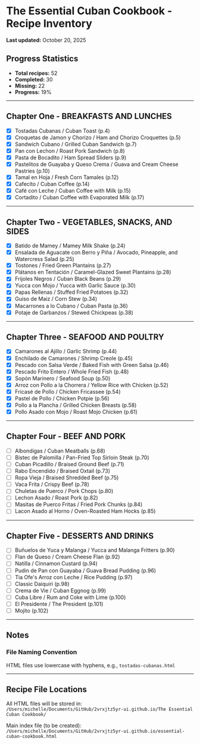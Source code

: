 # The Essential Cuban Cookbook - Recipe Inventory

**Last updated:** October 20, 2025

## Progress Statistics
- **Total recipes:** 52
- **Completed:** 30
- **Missing:** 22
- **Progress:** 19%

---

## Chapter One - BREAKFASTS AND LUNCHES

- [x] Tostadas Cubanas / Cuban Toast (p.4)
- [x] Croquetas de Jamon y Chorizo / Ham and Chorizo Croquettes (p.5)
- [x] Sandwich Cubano / Grilled Cuban Sandwich (p.7)
- [x] Pan con Lechon / Roast Pork Sandwich (p.8)
- [x] Pasta de Bocadito / Ham Spread Sliders (p.9)
- [x] Pastelitos de Guayaba y Queso Crema / Guava and Cream Cheese Pastries (p.10)
- [x] Tamal en Hoja / Fresh Corn Tamales (p.12)
- [x] Cafecito / Cuban Coffee (p.14)
- [x] Café con Leche / Cuban Coffee with Milk (p.15)
- [x] Cortadito / Cuban Coffee with Evaporated Milk (p.17)

---

## Chapter Two - VEGETABLES, SNACKS, AND SIDES

- [x] Batido de Mamey / Mamey Milk Shake (p.24)
- [x] Ensalada de Aguacate con Berro y Piña / Avocado, Pineapple, and Watercress Salad (p.25)
- [x] Tostones / Fried Green Plantains (p.27)
- [x] Plátanos en Tentación / Caramel-Glazed Sweet Plantains (p.28)
- [x] Frijoles Negros / Cuban Black Beans (p.29)
- [x] Yucca con Mojo / Yucca with Garlic Sauce (p.30)
- [x] Papas Rellenas / Stuffed Fried Potatoes (p.32)
- [x] Guiso de Maiz / Corn Stew (p.34)
- [x] Macarrones a lo Cubano / Cuban Pasta (p.36)
- [x] Potaje de Garbanzos / Stewed Chickpeas (p.38)

---

## Chapter Three - SEAFOOD AND POULTRY

- [x] Camarones al Ajillo / Garlic Shrimp (p.44)
- [x] Enchilado de Camarones / Shrimp Creole (p.45)
- [x] Pescado con Salsa Verde / Baked Fish with Green Salsa (p.46)
- [x] Pescado Frito Entero / Whole Fried Fish (p.48)
- [x] Sopón Marinero / Seafood Soup (p.50)
- [x] Arroz con Pollo a la Chorrera / Yellow Rice with Chicken (p.52)
- [x] Fricasé de Pollo / Chicken Fricassee (p.54)
- [x] Pastel de Pollo / Chicken Potpie (p.56)
- [x] Pollo a la Plancha / Grilled Chicken Breasts (p.58)
- [x] Pollo Asado con Mojo / Roast Mojo Chicken (p.61)

---

## Chapter Four - BEEF AND PORK

- [ ] Albondigas / Cuban Meatballs (p.68)
- [ ] Bistec de Palomilla / Pan-Fried Top Sirloin Steak (p.70)
- [ ] Cuban Picadillo / Braised Ground Beef (p.71)
- [ ] Rabo Encendido / Braised Oxtail (p.73)
- [ ] Ropa Vieja / Braised Shredded Beef (p.75)
- [ ] Vaca Frita / Crispy Beef (p.78)
- [ ] Chuletas de Puerco / Pork Chops (p.80)
- [ ] Lechon Asado / Roast Pork (p.82)
- [ ] Masitas de Puerco Fritas / Fried Pork Chunks (p.84)
- [ ] Lacon Asado al Horno / Oven-Roasted Ham Hocks (p.85)

---

## Chapter Five - DESSERTS AND DRINKS

- [ ] Buñuelos de Yuca y Malanga / Yucca and Malanga Fritters (p.90)
- [ ] Flan de Queso / Cream Cheese Flan (p.92)
- [ ] Natilla / Cinnamon Custard (p.94)
- [ ] Pudin de Pan con Guayaba / Guava Bread Pudding (p.96)
- [ ] Tia Ofe's Arroz con Leche / Rice Pudding (p.97)
- [ ] Classic Daiquiri (p.98)
- [ ] Crema de Vie / Cuban Eggnog (p.99)
- [ ] Cuba Libre / Rum and Coke with Lime (p.100)
- [ ] El Presidente / The President (p.101)
- [ ] Mojito (p.102)

---

## Notes

### File Naming Convention
HTML files use lowercase with hyphens, e.g., `tostadas-cubanas.html`

---

## Recipe File Locations

All HTML files will be stored in:
`/Users/michelle/Documents/GitHub/2vrxjtz5yr-ui.github.io/The Essential Cuban Cookbook/`

Main index file (to be created):
`/Users/michelle/Documents/GitHub/2vrxjtz5yr-ui.github.io/essential-cuban-cookbook.html`
